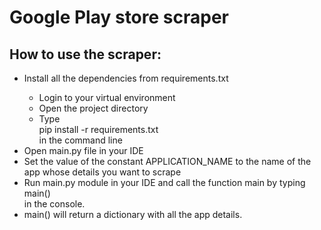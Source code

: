 <h1>Google Play store scraper</h1>



<h2>How to use the scraper: </h2>


<ul>
	<li>Install all the dependencies from requirements.txt</li>
	<ul>
		<li>Login to your virtual environment</li>
		<li>Open the project directory</li>
		<li>Type <br> pip install -r requirements.txt<br>in the command line</li>
	</ul>

<li>Open main.py file in your IDE</li>
	<li>Set the value of the constant APPLICATION_NAME to the name of the app whose details you want to scrape</li>
	<li>Run main.py module in your IDE and call the function main by typing <br>main()<br>in the console.</li>
	<li>main() will return a dictionary with all the app details. </li>

</ul>
